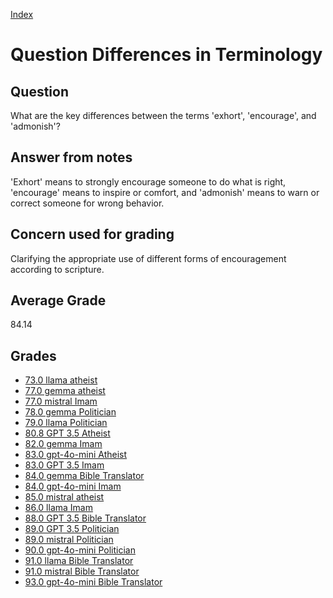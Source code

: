 
[Index](../../index.md)
# Question Differences in Terminology
## Question
What are the key differences between the terms 'exhort', 'encourage', and 'admonish'?

## Answer from notes
'Exhort' means to strongly encourage someone to do what is right, 'encourage' means to inspire or comfort, and 'admonish' means to warn or correct someone for wrong behavior.

## Concern used for grading
Clarifying the appropriate use of different forms of encouragement according to scripture.

## Average Grade
84.14

## Grades
 * [73.0 llama atheist](../answers/llama_atheist/Differences_in_Terminology.md)
 * [77.0 gemma atheist](../answers/gemma_atheist/Differences_in_Terminology.md)
 * [77.0 mistral Imam](../answers/mistral_Imam/Differences_in_Terminology.md)
 * [78.0 gemma Politician](../answers/gemma_Politician/Differences_in_Terminology.md)
 * [79.0 llama Politician](../answers/llama_Politician/Differences_in_Terminology.md)
 * [80.8 GPT 3.5 Atheist](../answers/GPT_3.5_Atheist/Differences_in_Terminology.md)
 * [82.0 gemma Imam](../answers/gemma_Imam/Differences_in_Terminology.md)
 * [83.0 gpt-4o-mini Atheist](../answers/gpt-4o-mini_Atheist/Differences_in_Terminology.md)
 * [83.0 GPT 3.5 Imam](../answers/GPT_3.5_Imam/Differences_in_Terminology.md)
 * [84.0 gemma Bible Translator](../answers/gemma_Bible_Translator/Differences_in_Terminology.md)
 * [84.0 gpt-4o-mini Imam](../answers/gpt-4o-mini_Imam/Differences_in_Terminology.md)
 * [85.0 mistral atheist](../answers/mistral_atheist/Differences_in_Terminology.md)
 * [86.0 llama Imam](../answers/llama_Imam/Differences_in_Terminology.md)
 * [88.0 GPT 3.5 Bible Translator](../answers/GPT_3.5_Bible_Translator/Differences_in_Terminology.md)
 * [89.0 GPT 3.5 Politician](../answers/GPT_3.5_Politician/Differences_in_Terminology.md)
 * [89.0 mistral Politician](../answers/mistral_Politician/Differences_in_Terminology.md)
 * [90.0 gpt-4o-mini Politician](../answers/gpt-4o-mini_Politician/Differences_in_Terminology.md)
 * [91.0 llama Bible Translator](../answers/llama_Bible_Translator/Differences_in_Terminology.md)
 * [91.0 mistral Bible Translator](../answers/mistral_Bible_Translator/Differences_in_Terminology.md)
 * [93.0 gpt-4o-mini Bible Translator](../answers/gpt-4o-mini_Bible_Translator/Differences_in_Terminology.md)

